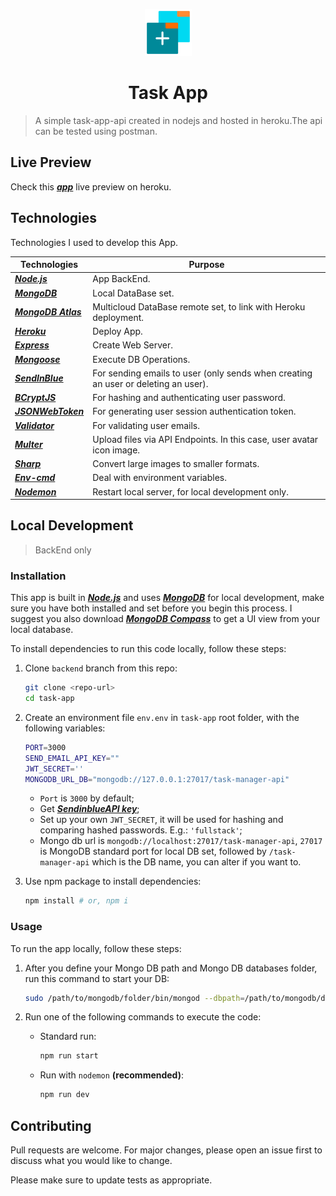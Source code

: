 <p align="center">
    <img src="./src/db/new-task.png" height="75">
    <h1 align="center"><b>Task App</b></h1>
</p>

>A simple task-app-api created in nodejs and hosted in heroku.The api can be tested using postman.


## Live Preview

Check this [***app***](https://api-taskappp.herokuapp.com/) live preview on heroku.

## Technologies

Technologies I used to develop this App.

|Technologies|Purpose|
|---|---|
|[***Node.js***](https://nodejs.org/)|App BackEnd.|
|[***MongoDB***](https://www.mongodb.com/)|Local DataBase set.|
|[***MongoDB Atlas***](https://www.mongodb.com/atlas/database)|Multicloud DataBase remote set, to link with Heroku deployment.|
|[***Heroku***](heroku.com)|Deploy App.|
|[***Express***](https://expressjs.com/)|Create Web Server.|
|[***Mongoose***](https://mongoosejs.com/)|Execute DB Operations.|
|[***SendInBlue***](https://www.sendinblue.com/)|For sending emails to user (only sends when creating an user or deleting an user).|
|[***BCryptJS***](https://www.npmjs.com/package/bcryptjs)|For hashing and authenticating user password.|
|[***JSONWebToken***](https://www.npmjs.com/package/jsonwebtoken)|For generating user session authentication token.|
|[***Validator***](https://www.npmjs.com/package/validator)|For validating user emails.|
|[***Multer***](https://www.npmjs.com/package/multer)|Upload files via API Endpoints. In this case, user avatar icon image.|
|[***Sharp***](https://www.npmjs.com/package/sharp)|Convert large images to smaller formats.|
|[***Env-cmd***](https://www.npmjs.com/package/env-cmd)|Deal with environment variables.|
|[***Nodemon***](https://www.npmjs.com/package/nodemon)|Restart local server, for local development only.|


## Local Development

> BackEnd only
### Installation

This app is built in [***Node.js***](https://nodejs.org/en/) and uses [***MongoDB***](https://www.mongodb.com/try/download/community) for local development, make sure you have both installed and set before you begin this process. I suggest you also download [***MongoDB Compass***](https://www.mongodb.com/try/download/shell) to get a UI view from your local database.

To install dependencies to run this code locally, follow these steps:

1. Clone `backend` branch from this repo:

    ```bash
    git clone <repo-url>
    cd task-app
    ```

2. Create an environment file `env.env` in `task-app` root folder, with the following variables:

    ```bash
    PORT=3000
    SEND_EMAIL_API_KEY=""
    JWT_SECRET=''
    MONGODB_URL_DB="mongodb://127.0.0.1:27017/task-manager-api"
    ```

    - `Port` is `3000` by default;
    - Get [***SendinblueAPI key***](https://www.sendinblue.com/);
    - Set up your own `JWT_SECRET`, it will be used for hashing and comparing hashed passwords. E.g.: `'fullstack'`;
    - Mongo db url is `mongodb://localhost:27017/task-manager-api`, `27017` is MongoDB standard port for local DB set, followed by `/task-manager-api` which is the DB name, you can alter if you want to.

3. Use npm package to install dependencies:

    ```bash
    npm install # or, npm i
    ```

### Usage

To run the app locally, follow these steps:

1. After you define your Mongo DB path and Mongo DB databases folder, run this command to start your DB:

    ```bash
    sudo /path/to/mongodb/folder/bin/mongod --dbpath=/path/to/mongodb/database/folder
    ```

2. Run one of the following commands to execute the code:

    - Standard run:

        ```bash
        npm run start
        ```

    - Run with `nodemon` **(recommended)**:

        ```bash
        npm run dev
        ```

## Contributing

Pull requests are welcome. For major changes, please open an issue first to discuss what you would like to change.

Please make sure to update tests as appropriate.
